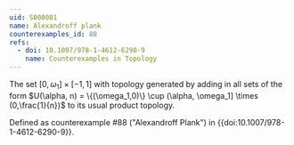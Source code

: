 ```yaml
---
uid: S000081
name: Alexandroff plank
counterexamples_id: 88
refs:
  - doi: 10.1007/978-1-4612-6290-9 
    name: Counterexamples in Topology
---
```

The set $[0,\omega_1] \times [-1,1]$ with topology generated by adding in all sets of the form $U(\alpha, n) = \{(\omega_1,0)\} \cup (\alpha, \omega_1] \times (0,\frac{1}{n})$ to its usual product topology.

Defined as counterexample #88 ("Alexandroff Plank")
in {{doi:10.1007/978-1-4612-6290-9}}.
